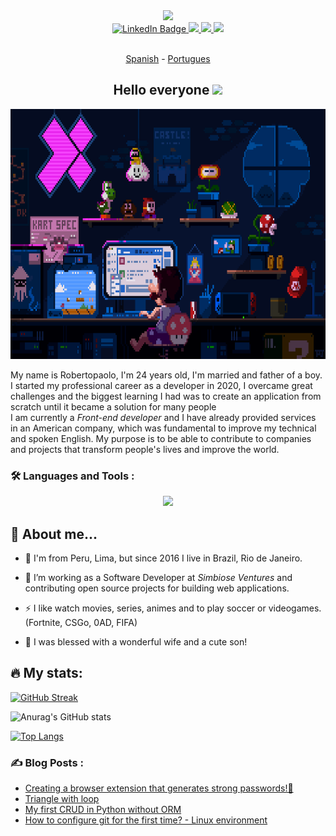 <div id="header" align="center">
  <img src="https://media.giphy.com/media/M9gbBd9nbDrOTu1Mqx/giphy.gif" width="100"/>
  <div id="badges">
   <a href="https://linkedin.com/in/ramirezmz">
      <img src="https://img.shields.io/badge/LinkedIn-blue?style=for-the-badge&logo=linkedin&logoColor=white" alt="LinkedIn Badge"/>
   </a>
   <a href="https://www.instagram.com/robertopramirez/" target="blank">
      <img src="https://img.shields.io/badge/instagram-purple?style=for-the-badge&logo=instagram&logoColor=yellow" />
   </a>
   <a href="https://dev.to/ramirezmz" target="blank">
      <img src="https://img.shields.io/badge/dev.to-black?style=for-the-badge&logo=dev.to&logoColor=white"/>
   </a>
   <a>
      <img src="https://img.shields.io/badge/discord-lightgrey?style=for-the-badge&logo=discord&logoColor=white"/>
   </a>
</div>
<img src="https://komarev.com/ghpvc/?username=ramirezmz&style=flat-square&color=blue" alt=""/>

[Spanish](./README-sp.md) -
[Portugues](./README-pt.md)

<h2> Hello everyone <img src="https://media.giphy.com/media/hvRJCLFzcasrR4ia7z/giphy.gif" width="25px"></h2>
</div>
<div align="center">
  <img src="./assets/mario-lofi.gif" width="700" height="400"/>
</div>

My name is Robertopaolo, I'm 24 years old, I'm married and father of a boy. <br />
I started my professional career as a developer in 2020, I overcame great challenges and the biggest learning I had was to create an application from scratch until it became a solution for many people <br />
I am currently a _Front-end developer_ and I have already provided services in an American company, which was fundamental to improve my technical and spoken English.
My purpose is to be able to contribute to companies and projects that transform people's lives and improve the world.

### :hammer_and_wrench: Languages and Tools :

<p align="center">
  <a href="https://skillicons.dev">
    <img src="https://skillicons.dev/icons?i=js,html,css,python,typescript,react,vue,mysql,git,jest,vite,sass,nodejs,nextjs,materialui,md,linux,jenkins,gcp,figma,emotion,docker,bash" />
  </a>
</p>

## :speak_no_evil: About me...

- :deciduous_tree: I'm from Peru, Lima, but since 2016 I live in Brazil, Rio de Janeiro.

- :telescope: I’m working as a Software Developer at _Simbiose Ventures_ and contributing open source projects for building web applications.

- :zap: I like watch movies, series, animes and to play soccer or videogames. (Fortnite, CSGo, 0AD, FIFA)

- :baby: I was blessed with a wonderful wife and a cute son!

## :fire: My stats:

[![GitHub Streak](https://github-readme-streak-stats.herokuapp.com/?user=ramirezmz&layout=compact&theme=dracula)](https://git.io/streak-stats)

![Anurag's GitHub stats](https://github-readme-stats.vercel.app/api?username=ramirezmz&count_private=true&layout=compact&theme=dracula)

[![Top Langs](https://github-readme-stats.vercel.app/api/top-langs/?username=ramirezmz&layout=compact&theme=dracula)](https://github.com/ramirezmz/pokemon-app-vue3)

### :writing_hand: Blog Posts :

<!-- BLOG-POST-LIST:START -->
- [Creating a browser extension that generates strong passwords!💪](https://dev.to/ramirezmz/creating-a-browser-extension-that-generates-strong-passwords-59je)
- [Triangle with loop](https://dev.to/ramirezmz/triangle-with-loop-5b13)
- [My first CRUD in Python without ORM](https://dev.to/ramirezmz/my-first-crud-in-python-1f5n)
- [How to configure git for the first time? - Linux environment](https://dev.to/ramirezmz/como-configurar-o-git-pela-primeira-vez-4lp6)
<!-- BLOG-POST-LIST:END -->
